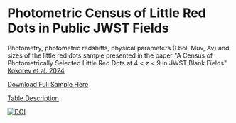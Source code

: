 # Photometric Census of Little Red Dots in Public JWST Fields
Photometry, photometric redshifts, physical parameters (Lbol, Muv, Av) and sizes of the little red dots sample presented in the 
paper "A Census of Photometrically Selected Little Red Dots at 4 < z < 9 in JWST Blank Fields" [Kokorev et al. 2024](https://arxiv.org/abs/2401.09981)

[Download Full Sample Here](lrd_table_v1.1.fits)

[Table Description](table_description.md)

[![DOI](https://zenodo.org/badge/737962829.svg)](https://zenodo.org/doi/10.5281/zenodo.10820723)
